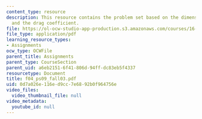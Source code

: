 ```yaml
---
content_type: resource
description: This resource contains the problem set based on the dimensionless parameters
  and the drag coefficient.
file: https://ol-ocw-studio-app-production.s3.amazonaws.com/courses/16-01-unified-engineering-i-ii-iii-iv-fall-2005-spring-2006/0d7a026e116ed9cc7e6892b0f964756e_f04_ps09_fall03.pdf
file_type: application/pdf
learning_resource_types:
- Assignments
ocw_type: OCWFile
parent_title: Assignments
parent_type: CourseSection
parent_uid: a6eb2151-6f41-806d-94ff-dc83eb5f4337
resourcetype: Document
title: f04_ps09_fall03.pdf
uid: 0d7a026e-116e-d9cc-7e68-92b0f964756e
video_files:
  video_thumbnail_file: null
video_metadata:
  youtube_id: null
---
```

